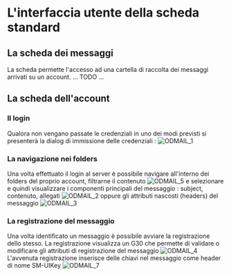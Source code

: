# L'interfaccia utente della scheda standard
## La scheda dei messaggi
La scheda permette l'accesso ad una cartella di raccolta dei messaggi arrivati su un account.
... TODO ...

## La scheda dell'account

### Il login
Qualora non vengano passate le credenziali in uno dei modi previsti si presenterà la dialog di immissione delle credenziali : 
![ODMAIL_1](https://doc.smeup.com/immagini/ODMAIL_04/ODMAIL_1.png)
### La navigazione nei folders
Una volta effettuato il login al server è possibile navigare all'interno dei folders del proprio account, filtrarne il contenuto
![ODMAIL_5](https://doc.smeup.com/immagini/ODMAIL_04/ODMAIL_5.png)
e selezionare e quindi visualizzare i componenti principali del messaggio :  subject, contenuto, allegati
![ODMAIL_2](https://doc.smeup.com/immagini/ODMAIL_04/ODMAIL_2.png)
oppure gli attributi nascosti (headers) del messaggio
![ODMAIL_3](https://doc.smeup.com/immagini/ODMAIL_04/ODMAIL_3.png)
### La registrazione del messaggio
Una volta identificato un messaggio è possibile avviare la registrazione dello stesso.
La registrazione visualizza un G30 che permette di validare o modificare gli attributi di registrazione del messaggio
![ODMAIL_4](https://doc.smeup.com/immagini/ODMAIL_04/ODMAIL_4.png)L'avvenuta registrazione inserisce delle chiavi nel messaggio come header di nome SM-UIKey
![ODMAIL_7](https://doc.smeup.com/immagini/ODMAIL_04/ODMAIL_7.png)